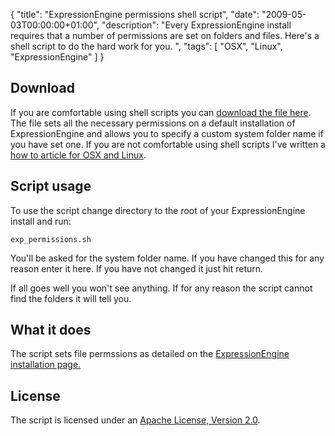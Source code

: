 {
  "title": "ExpressionEngine permissions shell script",
  "date": "2009-05-03T00:00:00+01:00",
  "description": "Every ExpressionEngine install requires that a number of permissions are set on folders and files. Here's a shell script to do the hard work for you. ",
  "tags": [
    "OSX",
    "Linux",
    "ExpressionEngine"
  ]
}

## Download

If you are comfortable using shell scripts you can [download the file here][1]. The file sets all the necessary permissions on a default installation of ExpressionEngine and allows you to specify a custom system folder name if you have set one. If you are not comfortable using shell scripts I've written a [how to article for OSX and Linux][2].

## Script usage

To use the script change directory to the root of your ExpressionEngine install and run: 

    exp_permissions.sh 

You'll be asked for the system folder name. If you have changed this for any reason enter it here. If you have not changed it just hit return.

If all goes well you won't see anything. If for any reason the script cannot find the folders it will tell you.

## What it does

The script sets file permssions as detailed on the [ExpressionEngine installation page.][3]

## License

The script is licensed under an [Apache License, Version 2.0][4].

 [1]: http://cdn.shapeshed.com/downloads/exp_permissions.sh
 [2]: http://shapeshed.com/using_custom_shell_scripts_on_osx_or_linux/
 [3]: http://expressionengine.com/docs/installation/installation.html
 [4]: http://www.apache.org/licenses/LICENSE-2.0
